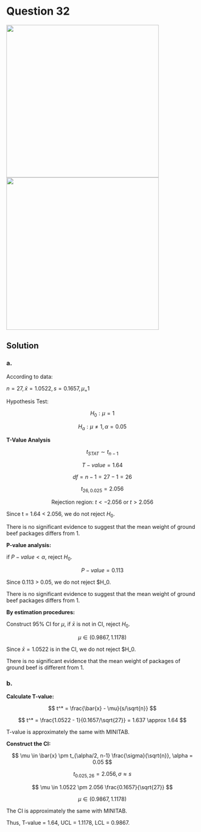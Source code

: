 # Question 32
<img src="https://github.com/user-attachments/assets/daf6870f-5b5a-417c-9aa5-216e27e7649b" width="400">
<img src="https://github.com/user-attachments/assets/9f1406c9-37a4-4def-93eb-f91c18498e5b" width="400">

## Solution

### a.

According to data:

$n=27, \bar{x}=1.0522, s=0.1657,\mu_=1$

Hypothesis Test:

$$
H_0:μ = 1
$$

$$
H_a: \mu \neq 1, \alpha = 0.05
$$

**T-Value Analysis**

$$
t_{STAT} \sim t_{n-1}
$$

$$
T-value = 1.64
$$

$$
df = n - 1 = 27 - 1 = 26
$$

$$
t_{26, 0.025} = 2.056
$$

$$
\text{Rejection region: } t < -2.056 \text{ or } t > 2.056
$$

Since t = 1.64 < 2.056, we do not reject $H_0$.

There is no significant evidence to suggest that the mean weight of ground beef packages differs from 1.

**P-value analysis:**

if $P-value < \alpha$, reject $H_0$.

$$
P-value = 0.113
$$

Since 0.113 > 0.05, we do not reject $H_0.

There is no significant evidence to suggest that the mean weight of ground beef packages differs from 1.

**By estimation procedures:**

Construct 95% CI for $\mu$, if $\bar{x}$ is not in CI, reject $H_0$.

$$
\mu \in (0.9867, 1.1178)
$$

Since $\bar{x}=1.0522$ is in the CI, we do not reject $H_0.

There is no significant evidence that the mean weight of packages of ground beef is different from 1.

### b.

**Calculate T-value:**

$$
t^* = \frac{\bar{x} - \mu}{s/\sqrt{n}}
$$

$$
t^* = \frac{1.0522 - 1}{0.1657/\sqrt{27}} = 1.637 \approx 1.64
$$

T-value is approximately the same with MINITAB.

**Construct the CI:**

$$
\mu \in \bar{x} \pm t_{\alpha/2, n-1} \frac{\sigma}{\sqrt{n}}, \alpha = 0.05
$$

$$
t_{0.025,26} = 2.056, \sigma \approx s
$$

$$
\mu \in 1.0522 \pm 2.056 \frac{0.1657}{\sqrt{27}}
$$

$$
\mu \in (0.9867, 1.1178)
$$

The CI is approximately the same with MINITAB.

Thus, T-value = 1.64, UCL = 1.1178, LCL = 0.9867.
